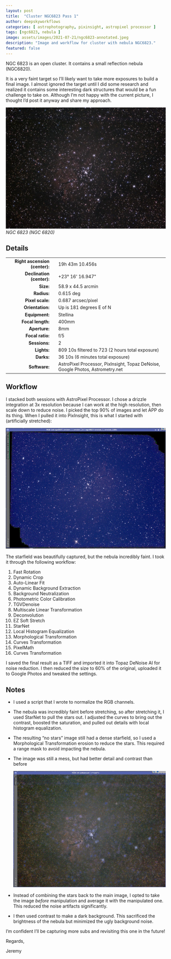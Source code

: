 ```yaml
---
layout: post
title:  "Cluster NGC6823 Pass 1"
author: deepskyworkflows
categories: [ astrophotography, pixinsight, astropixel processor ]
tags: [ngc6823, nebula ]
image: assets/images/2021-07-21/ngc6823-annotated.jpeg
description: "Image and workflow for cluster with nebula NGC6823."
featured: false
---
```


NGC 6823 is an open cluster. It contains a small reflection nebula (NGC6820).

It is a very faint target so I’ll likely want to take more exposures to build a final image. I almost ignored the target until I did some research and realized it contains some interesting dark structures that would be a fun challenge to take on. Although I’m not happy with the current picture, I thought I’d post it anyway and share my approach.

![NGC6823 Pass 1](/assets/images/2021-07-21/ngc6823.jpeg)
*NGC 6823 (NGC 6820)*

## Details

| | | |
|--:|---|:--| 
|__Right ascension (center):__| |19h 43m 10.456s|
|__Declination (center):__| | +23° 16' 16.947"|
|__Size:__| | 58.9 x 44.5 arcmin|
|__Radius:__| | 0.615 deg|
|__Pixel scale:__| | 0.687 arcsec/pixel|
|__Orientation:__| | Up is 181 degrees E of N|
|__Equipment:__| | Stellina|
|__Focal length:__| | 400mm|
|__Aperture:__| | 8mm|
|__Focal ratio:__| | f/5|
|__Sessions:__| | 2|
|__Lights:__| | 809 10s filtered to 723 (2 hours total exposure)|
|__Darks:__| | 36 10s (6 minutes total exposure)|
|__Software:__| | AstroPixel Processor, PixInsight, Topaz DeNoise, Google Photos, Astrometry.net|

## Workflow

I stacked both sessions with AstroPixel Processor. I chose a drizzle integration at 3x resolution because I can work at the high resolution, then scale down to reduce noise. I picked the top 90% of images and let APP do its thing. When I pulled it into PixInsight, this is what I started with (artificially stretched):

![Raw linear image](/assets/images/2021-07-21/ngc6823-linear.jpeg)

The starfield was beautifully captured, but the nebula incredibly faint. I took it through the following workflow:

1. Fast Rotation
1. Dynamic Crop
1. Auto-Linear Fit
1. Dynamic Background Extraction
1. Background Neutralization
1. Photometric Color Calibration
1. TGVDenoise
1. Multiscale Linear Transformation
1. Deconvolution
1. EZ Soft Stretch
1. StarNet
1. Local Histogram Equalization
1. Morphological Transformation
1. Curves Transformation
1. PixelMath
1. Curves Transformation

I saved the final result as a TIFF and imported it into Topaz DeNoise AI for noise reduction. I then reduced the size to 60% of the original, uploaded it to Google Photos and tweaked the settings.

## Notes

- I used a script that I wrote to normalize the RGB channels.
- The nebula was incredibly faint before stretching, so after stretching it, I used StarNet to pull the stars out. I adjusted the curves to bring out the contrast, boosted the saturation, and pulled out details with local histogram equalization.
- The resulting “no stars” image still had a dense starfield, so I used a Morphological Transformation erosion to reduce the stars. This required a range mask to avoid impacting the nebula.
- The image was still a mess, but had better detail and contrast than before

  ![No stars](/assets/images/2021-07-21/ngc6823-no-stars.jpeg)
- Instead of combining the stars back to the main image, I opted to take the image *before* manipulation and average it with the manipulated one. This reduced the noise artifacts significantly.
- I then used contrast to make a dark background. This sacrificed the brightness of the nebula but minimized the ugly background noise.

I’m confident I’ll be capturing more subs and revisiting this one in the future!

Regards,

Jeremy